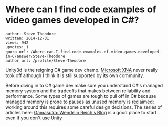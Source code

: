 # Where can I find code examples of video games developed in C#?

	author: Steve Theodore
	written: 2014-12-31
	views: 942
	upvotes: 1
	quora url: /Where-can-I-find-code-examples-of-video-games-developed-in-C/answer/Steve-Theodore
	author url: /profile/Steve-Theodore


Unity3d is the reigning C# game dev champ. [Microsoft XNA](http://en.wikipedia.org/wiki/Microsoft_XNA) never really took off although I think it is still supported by its own community. 

Before diving in to C# game dev make sure you understand C#'s managed memory system and the tradeoffs that makes between reliability and performance. Some types of games are tough to pull off in C# because managed memory is prone to pauses as unused memory is reclaimed; working around this requires some careful design decisions. The series of articles here: [Gamasutra: Wendelin Reich's Blog](http://www.gamasutra.com/blogs/WendelinReich/20131109/203841/C_Memory_Management_for_Unity_Developers_part_1_of_3.php) is a good place to start even if you don't use Unity

